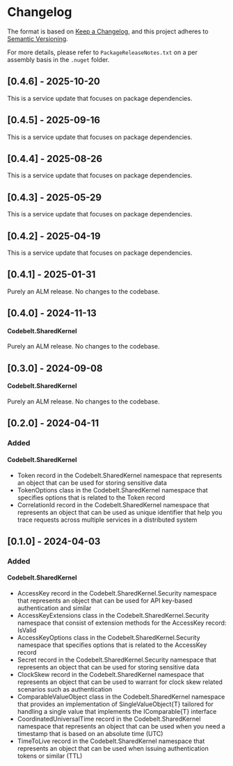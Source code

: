 # Changelog

The format is based on [Keep a Changelog](https://keepachangelog.com/en/1.1.0/), and this project adheres to [Semantic Versioning](https://semver.org/spec/v2.0.0.html).

For more details, please refer to `PackageReleaseNotes.txt` on a per assembly basis in the `.nuget` folder.

## [0.4.6] - 2025-10-20

This is a service update that focuses on package dependencies.

## [0.4.5] - 2025-09-16

This is a service update that focuses on package dependencies.

## [0.4.4] - 2025-08-26

This is a service update that focuses on package dependencies.

## [0.4.3] - 2025-05-29

This is a service update that focuses on package dependencies.

## [0.4.2] - 2025-04-19

This is a service update that focuses on package dependencies.

## [0.4.1] - 2025-01-31

Purely an ALM release. No changes to the codebase.

## [0.4.0] - 2024-11-13

#### Codebelt.SharedKernel

Purely an ALM release. No changes to the codebase.

## [0.3.0] - 2024-09-08

#### Codebelt.SharedKernel

Purely an ALM release. No changes to the codebase.

## [0.2.0] - 2024-04-11

### Added

#### Codebelt.SharedKernel

- Token record in the Codebelt.SharedKernel namespace that represents an object that can be used for storing sensitive data
- TokenOptions class in the Codebelt.SharedKernel namespace that specifies options that is related to the Token record
- CorrelationId record in the Codebelt.SharedKernel namespace that represents an object that can be used as unique identifier that help you trace requests across multiple services in a distributed system

## [0.1.0] - 2024-04-03

### Added

#### Codebelt.SharedKernel

- AccessKey record in the Codebelt.SharedKernel.Security namespace that represents an object that can be used for API key-based authentication and similar
- AccessKeyExtensions class in the Codebelt.SharedKernel.Security namespace that consist of extension methods for the AccessKey record: IsValid
- AccessKeyOptions class in the Codebelt.SharedKernel.Security namespace that specifies options that is related to the AccessKey record
- Secret record in the Codebelt.SharedKernel.Security namespace that represents an object that can be used for storing sensitive data
- ClockSkew record in the Codebelt.SharedKernel namespace that represents an object that can be used to warrant for clock skew related scenarios such as authentication
- ComparableValueObject class in the Codebelt.SharedKernel namespace that provides an implementation of SingleValueObject{T} tailored for handling a single value that implements the IComparable{T} interface
- CoordinatedUniversalTime record in the Codebelt.SharedKernel namespace that represents an object that can be used when you need a timestamp that is based on an absolute time (UTC)
- TimeToLive record in the Codebelt.SharedKernel namespace that represents an object that can be used when issuing authentication tokens or similar (TTL)
